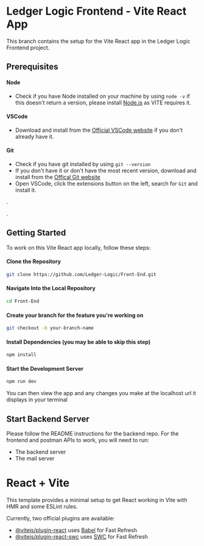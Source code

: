 # Ledger Logic Frontend - Vite React App

This branch contains the setup for the Vite React app in the Ledger Logic Frontend project.

## Prerequisites
#### Node
- Check if you have Node installed on your machine by using ```node -v```
if this doesn't return a version, please install [Node.js](https://nodejs.org/) as VITE requires it.

#### VSCode
- Download and install from the [Official VSCode website](https://code.visualstudio.com/download) if you don't already have it.

#### Git
- Check if you have git installed by using
          ```git --version```
- If you don't have it or don't have the most recent version, download and install from the [Offical Git website](https://git-scm.com/downloads)
- Open VSCode, click the extensions button on the left, search for ```Git``` and install it.

<p>. </p>
<p>. </p>

## Getting Started

To work on this Vite React app locally, follow these steps:

#### Clone the Repository

```bash
git clone https://github.com/Ledger-Logic/Front-End.git
```

#### Navigate Into the Local Repository
```bash
cd Front-End
```

#### Create your branch for the feature you're working on
```bash
git checkout -b your-branch-name
```
#### Install Dependencies (you may be able to skip this step)
```bash
npm install
```
#### Start the Development Server
```bash
npm run dev
```
You can then view the app and any changes you make at the localhost url it displays in your terminal

## Start Backend Server
Please follow the README instructions for the backend repo.
For the frontend and postman APIs to work, you will need to run:
- The backend server
- The mail server

# React + Vite

This template provides a minimal setup to get React working in Vite with HMR and some ESLint rules.

Currently, two official plugins are available:

- [@vitejs/plugin-react](https://github.com/vitejs/vite-plugin-react/blob/main/packages/plugin-react/README.md) uses [Babel](https://babeljs.io/) for Fast Refresh
- [@vitejs/plugin-react-swc](https://github.com/vitejs/vite-plugin-react-swc) uses [SWC](https://swc.rs/) for Fast Refresh

